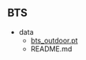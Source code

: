 ## BTS
 * data
   * [bts_outdoor.pt](https://o365cbnu-my.sharepoint.com/:u:/g/personal/2019132001_cbnu_ac_kr/ES0GPFV8I8pHnr8LmZd_I3ABNgdrchMxoSgWl248G39EtA?e=eqlknF)
   * README.md
